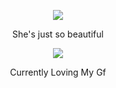 <p align="center">  
<img src="https://media.discordapp.net/attachments/1066543002320916520/1097965764348231720/CE8B83DE-0BE2-446D-89C2-B02DD67F2B0E.jpg?width=430&height=557">
</p>
<p align="center">
   She's just so beautiful
<p align="center">  
<img src="https://komarev.com/ghpvc/?username=bopyy&color=grey">
</p>
<p align="center">
Currently Loving My Gf
